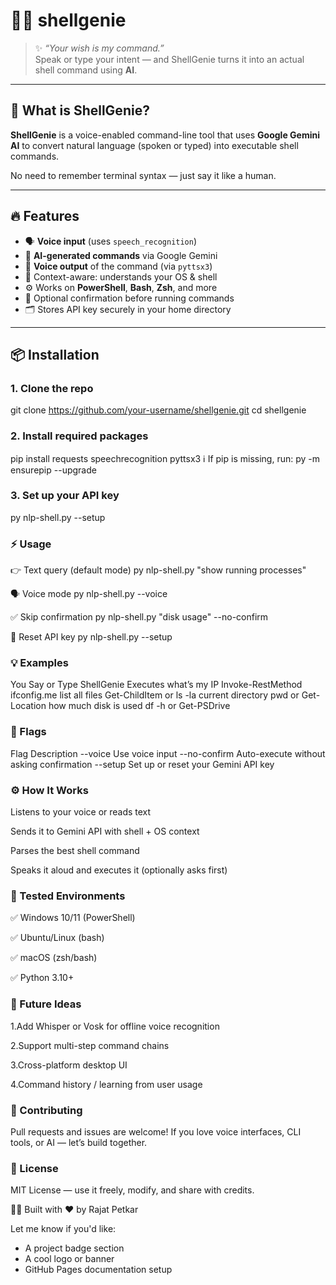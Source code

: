# 🧞‍♂️ shellgenie

> ✨ *“Your wish is my command.”*  
Speak or type your intent — and ShellGenie turns it into an actual shell command using **AI**.

---

## 🚀 What is ShellGenie?

**ShellGenie** is a voice-enabled command-line tool that uses **Google Gemini AI** to convert natural language (spoken or typed) into executable shell commands.

No need to remember terminal syntax — just say it like a human.

---

## 🔥 Features

- 🗣️ **Voice input** (uses `speech_recognition`)
- 🤖 **AI-generated commands** via Google Gemini
- 💬 **Voice output** of the command (via `pyttsx3`)
- 🧠 Context-aware: understands your OS & shell
- ⚙️ Works on **PowerShell**, **Bash**, **Zsh**, and more
- 🚫 Optional confirmation before running commands
- 🗂️ Stores API key securely in your home directory

---

## 📦 Installation

### 1. Clone the repo
git clone https://github.com/your-username/shellgenie.git
cd shellgenie

### 2. Install required packages
pip install requests speechrecognition pyttsx3
ℹ️ If pip is missing, run:
py -m ensurepip --upgrade

### 3. Set up your API key
py nlp-shell.py --setup

### ⚡ Usage
👉 Text query (default mode)
py nlp-shell.py "show running processes"

🗣️ Voice mode
py nlp-shell.py --voice

✅ Skip confirmation
py nlp-shell.py "disk usage" --no-confirm

🔧 Reset API key
py nlp-shell.py --setup

### 💡 Examples
You Say or Type	ShellGenie Executes
what’s my IP	Invoke-RestMethod ifconfig.me
list all files	Get-ChildItem or ls -la
current directory	pwd or Get-Location
how much disk is used	df -h or Get-PSDrive

### 🧩 Flags
Flag	Description
--voice	Use voice input
--no-confirm	Auto-execute without asking confirmation
--setup	Set up or reset your Gemini API key

### ⚙️ How It Works
Listens to your voice or reads text

Sends it to Gemini API with shell + OS context

Parses the best shell command

Speaks it aloud and executes it (optionally asks first)

### 🧪 Tested Environments
✅ Windows 10/11 (PowerShell)

✅ Ubuntu/Linux (bash)

✅ macOS (zsh/bash)

✅ Python 3.10+

### 🧠 Future Ideas
1.Add Whisper or Vosk for offline voice recognition

2.Support multi-step command chains

3.Cross-platform desktop UI

4.Command history / learning from user usage

### 🤝 Contributing
Pull requests and issues are welcome! If you love voice interfaces, CLI tools, or AI — let’s build together.

### 📄 License
MIT License — use it freely, modify, and share with credits.

👨‍💻 Built with ❤️ by Rajat Petkar

Let me know if you'd like:
- A project badge section
- A cool logo or banner
- GitHub Pages documentation setup

